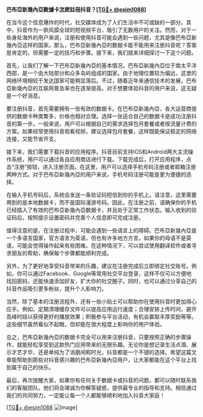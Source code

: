 **巴布亞新幾內亞數據卡怎麽註冊抖音？[[TG💪+ @esim1088](https://t.me/s/esim1088)]**

在当今这个信息爆炸的时代，社交媒体成为了人们生活中不可或缺的一部分。其中，抖音作为一款风靡全球的短视频平台，吸引了无数用户的关注。然而，对于一些身处海外的用户来说，注册和使用抖音可能会遇到一些问题，尤其是像巴布亞新幾內亞这样的国家。那么，巴布亞新幾內亞的数据卡能不能用来注册抖音呢？答案是肯定的，但需要一定的技巧和步骤。接下来，我们就来详细探讨一下这个问题。

首先，让我们了解一下巴布亞新幾內亞的基本情况。巴布亞新幾內亞位于南太平洋西部，是一个由大陆部分和众多岛屿组成的国家。由于地理位置较为偏远，这里的网络环境相较于发达国家可能稍显落后。不过，随着近年来通信技术的发展，巴布亞新幾內亞的互联网普及率也在逐渐提高。对于想要体验抖音的用户来说，这无疑是一个好消息。

要注册抖音，首先需要拥有一张有效的数据卡。在巴布亞新幾內亞，各大运营商提供的数据卡种类繁多，价格也相对合理。选择一张适合自己的数据卡是成功注册抖音的第一步。一般来说，用户可以根据自己的需求选择包月套餐或者按流量计费的方案。如果经常使用抖音观看视频，建议选择包月套餐，这样既能保证稳定的网络连接，又能节省开支。

接下来，我们需要下载抖音的应用程序。抖音目前支持iOS和Android两大主流操作系统，用户可以通过各自应用商店进行下载。下载完成后，打开应用程序，点击“注册”按钮，进入注册页面。在这里，用户可以选择手机号码注册或者邮箱注册两种方式。对于巴布亞新幾內亞的用户来说，手机号码注册可能是更为便捷的选择。

在输入手机号码后，系统会发送一条验证码短信到你的手机上。请注意，这里需要用到的是本地数据卡，而不是国际漫游号码。因此，在注册之前，请确保你的手机已经插入了有效的巴布亞新幾內亞数据卡，并且处于正常工作状态。输入收到的验证码后，按照提示设置密码并完善个人信息即可完成注册。

值得注意的是，在注册过程中，可能会遇到一些语言上的障碍。巴布亞新幾內亞是一个多语言国家，官方语言为英语，但也有许多地方方言。如果你的母语不是英语，可能会觉得操作起来有些困难。在这种情况下，可以尝试使用翻译软件或者寻求朋友的帮助，确保每个步骤都能顺利完成。

另外，为了更好地享受抖音带来的乐趣，建议在注册完成后立即绑定社交账号。例如，你可以通过Facebook、Google等常用社交平台登录，这样不仅可以方便地找回密码，还能快速添加好友，扩大你的社交圈子。同时，也可以通过分享自己的抖音作品吸引更多粉丝，提升个人影响力。

当然，除了基本的注册流程外，还有一些小贴士可以帮助你在使用抖音时更加得心应手。例如，定期清理缓存文件可以提高应用运行速度；合理安排上传时间，避开高峰时段以获得更好的播放效果；积极参与平台活动，有机会赢取丰厚奖励等等。这些细节虽然看似不起眼，但却能在很大程度上影响你的用户体验。

总之，巴布亞新幾內亞的数据卡完全可以用来注册抖音，只要按照正确的步骤操作，就能轻松享受到这款热门应用带来的无限乐趣。无论你是想记录生活点滴、展示才艺才华，还是单纯为了消磨闲暇时光，抖音都是一个不错的选择。希望这篇文章能帮助到那些对抖音感兴趣的巴布亞新幾內亞用户，让大家都能在这个平台上找到属于自己的快乐。

最后，再次提醒大家，如果你有任何关于数据卡或抖音的问题，都可以随时联系我们的客服团队。他们将会竭诚为你解答疑惑，提供最专业的指导和支持。相信通过我们的共同努力，一定能让每一个人都能够顺利地加入抖音大家庭！

[[TG💪+ @esim1088](https://t.me/s/esim1088) ![Image](https://i.postimg.cc/4NQfJmqS/Snipaste-2025-05-13-00-14-12.png)]